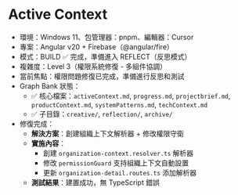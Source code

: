 # Active Context

- 環境：Windows 11、包管理器：pnpm、編輯器：Cursor
- 專案：Angular v20 + Firebase（@angular/fire）
- 模式：BUILD ✅ 完成，準備進入 REFLECT（反思模式）
- 複雜度：Level 3（權限系統修復 - 多組件協調）
- 當前焦點：權限問題修復已完成，準備進行反思和測試
- Graph Bank 狀態：
  - ✅ 核心檔案：`activeContext.md`, `progress.md`, `projectbrief.md`, `productContext.md`, `systemPatterns.md`, `techContext.md`
  - ✅ 子目錄：`creative/`, `reflection/`, `archive/`
- 修復完成：
  - **解決方案**：創建組織上下文解析器 + 修改權限守衛
  - **實施內容**：
    - 創建 `organization-context.resolver.ts` 解析器
    - 修改 `permissionGuard` 支持組織上下文自動設置
    - 更新 `organization-detail.routes.ts` 添加解析器
  - **測試結果**：建置成功，無 TypeScript 錯誤
